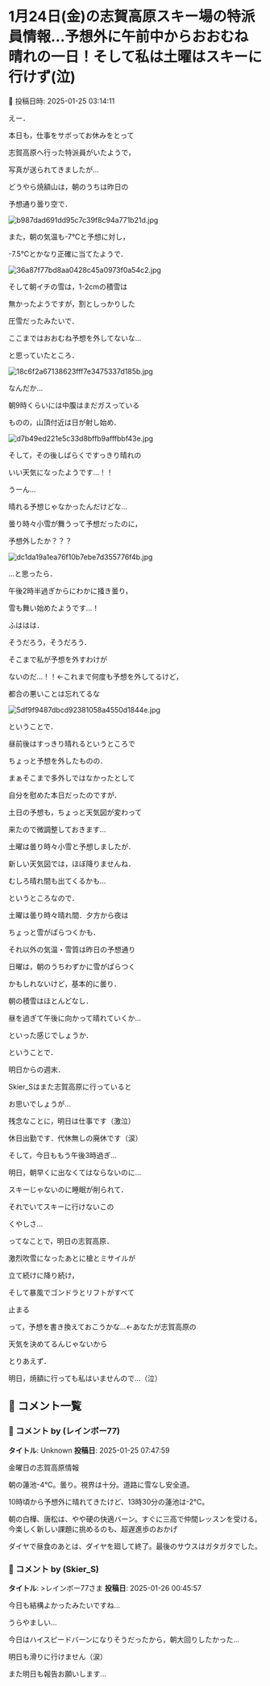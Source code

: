 # 1月24日(金)の志賀高原スキー場の特派員情報…予想外に午前中からおおむね晴れの一日！そして私は土曜はスキーに行けず(泣)

📅 投稿日時: 2025-01-25 03:14:11

えー．


本日も，仕事をサボってお休みをとって


志賀高原へ行った特派員がいたようで，


写真が送られてきましたが…





どうやら焼額山は，朝のうちは昨日の


予想通り曇り空で．




![b987dad691dd95c7c39f8c94a771b21d.jpg](images/b987dad691dd95c7c39f8c94a771b21d.jpg)







また，朝の気温も-7℃と予想に対し，


-7.5℃とかなり正確に当てたようで．




![36a87f77bd8aa0428c45a0973f0a54c2.jpg](images/36a87f77bd8aa0428c45a0973f0a54c2.jpg)







そして朝イチの雪は，1-2cmの積雪は


無かったようですが，割としっかりした


圧雪だったみたいで．


ここまではおおむね予想を外してないな…


と思っていたところ．




![18c6f2a67138623fff7e3475337d185b.jpg](images/18c6f2a67138623fff7e3475337d185b.jpg)







なんだか…


朝9時くらいには中腹はまだガスっている


ものの，山頂付近は日が射し始め．




![d7b49ed221e5c33d8bffb9afffbbf43e.jpg](images/d7b49ed221e5c33d8bffb9afffbbf43e.jpg)







そして，その後しばらくですっきり晴れの


いい天気になったようです…！！


うーん…


晴れる予想じゃなかったんだけどな…


曇り時々小雪が舞うって予想だったのに，


予想外したか？？？




![dc1da19a1ea76f10b7ebe7d355776f4b.jpg](images/dc1da19a1ea76f10b7ebe7d355776f4b.jpg)







…と思ったら．


午後2時半過ぎからにわかに掻き曇り，


雪も舞い始めたようです…！


ふははは．


そうだろう，そうだろう．


そこまで私が予想を外すわけが


ないのだ…！！←これまで何度も予想を外してるけど，


都合の悪いことは忘れてるな




![5df9f9487dbcd92381058a4550d1844e.jpg](images/5df9f9487dbcd92381058a4550d1844e.jpg)







ということで．


昼前後はすっきり晴れるというところで


ちょっと予想を外したものの．


まぁそこまで多外しではなかったとして


自分を慰めた本日だったのですが．





土日の予想も，ちょっと天気図が変わって


来たので微調整しておきます…





土曜は曇り時々小雪と予想しましたが．


新しい天気図では，ほぼ降りませんね．


むしろ晴れ間も出てくるかも…


というところなので．





土曜は曇り時々晴れ間．夕方から夜は


ちょっと雪がぱらつくかも．


それ以外の気温・雪質は昨日の予想通り





日曜は，朝のうちわずかに雪がぱらつく


かもしれないけど，基本的に曇り．


朝の積雪はほとんどなし．


昼を過ぎて午後に向かって晴れていくか…





といった感じでしょうか．





ということで．


明日からの週末．


Skier_Sはまた志賀高原に行っていると


お思いでしょうが…





残念なことに，明日は仕事です（激泣）


休日出勤です．代休無しの廃休です（涙）





そして，今日ももう午後3時過ぎ…


明日，朝早くに出なくてはならないのに…


スキーじゃないのに睡眠が削られて．


それでいてスキーに行けないこの


くやしさ…





ってなことで，明日の志賀高原．


激烈吹雪になったあとに槍とミサイルが


立て続けに降り続け，


そして暴風でゴンドラとリフトがすべて


止まる


って，予想を書き換えておこうかな…←あなたが志賀高原の


天気を決めてるんじゃないから





とりあえず．


明日，焼額に行っても私はいませんので…（泣）

## 💬 コメント一覧

### 💬 コメント by (レインボー77)
**タイトル**: Unknown
**投稿日**: 2025-01-25 07:47:59

金曜日の志賀高原情報

朝の蓮池-4℃。曇り。視界は十分。道路に雪なし安全道。

10時頃から予想外に晴れてきたけど、13時30分の蓮池は-2℃。

朝の白樺、唐松は、やや硬の快適バーン。すぐに三高で仲間レッスンを受ける。今楽しく新しい課題に挑めるのも、超遅進歩のおかげ

ダイヤで昼食のあとは、ダイヤを廻して終了。最後のサウスはガタガタでした。

### 💬 コメント by (Skier_S)
**タイトル**: >レインボー77さま
**投稿日**: 2025-01-26 00:45:57

今日も結構よかったみたいですね…

うらやましい…

今日はハイスピードバーンになりそうだったから，朝大回りしたかった…

明日も滑りに行けません（涙）

また明日も報告お願いします…

